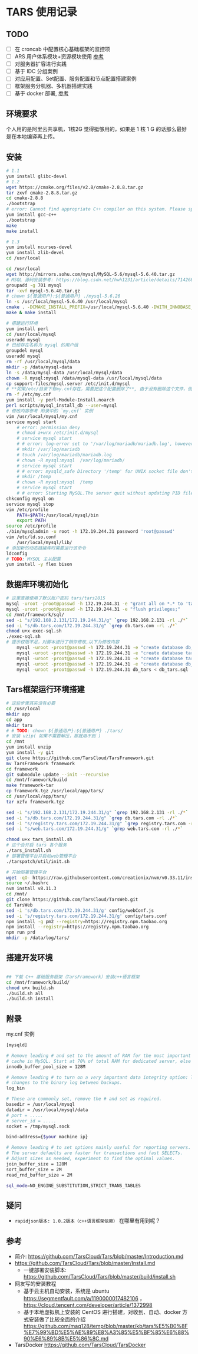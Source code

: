 
# TARS 使用记录

## TODO

- [ ] 在 croncab 中配置核心基础框架的监控项
- [ ] ARS 用户体系模块+资源模块使用 [参考](https://github.com/TarsCloud/TarsWeb/blob/master/docs/TARS%20%E7%94%A8%E6%88%B7%E4%BD%93%E7%B3%BB%E6%A8%A1%E5%9D%97%2B%E8%B5%84%E6%BA%90%E6%A8%A1%E5%9D%97%E4%BD%BF%E7%94%A8%E6%8C%87%E5%BC%95.md)
- [ ] 对服务器扩容进行实践
- [ ] 基于 IDC 分组案例
- [ ] 对应用配置、Set配置、服务配置和节点配置搭建案例
- [ ] 框架服务分机器、多机器搭建实践
- [ ] 基于 docker 部署, [参考](https://hub.docker.com/r/tarscloud/tars)

## 环境要求

个人用的是阿里云共享机，1核2G 觉得挺够用的，如果是 1 核 1 G 的话那么最好是在本地编译再上传。

## 安装

```bash
# 1.1
yum install glibc-devel
# 1.2
wget https://cmake.org/files/v2.8/cmake-2.8.8.tar.gz
tar zxvf cmake-2.8.8.tar.gz
cd cmake-2.8.8
./bootstrap
# error: Cannot find appropriate C++ compiler on this system. Please specify one using environment variable CXX.
yum install gcc-c++
./bootstrap
make
make install

# 1.3
yum install ncurses-devel
yum install zlib-devel
cd /usr/local

cd /usr/local
wget http://mirrors.sohu.com/mysql/MySQL-5.6/mysql-5.6.40.tar.gz
# MSQL 源码安装参考: https://blog.csdn.net/hwh1231/article/details/71426844
groupadd -g 701 mysql
tar -xvf mysql-5.6.40.tar.gz
# chown ${普通用户}:${普通用户} ./mysql-5.6.26
ln -s /usr/local/mysql-5.6.40 /usr/local/mysql
cmake . -DCMAKE_INSTALL_PREFIX=/usr/local/mysql-5.6.40 -DWITH_INNOBASE_STORAGE_ENGINE=1 -DMYSQL_USER=mysql -DDEFAULT_CHARSET=utf8 -DDEFAULT_COLLATION=utf8_general_ci
make & make install

# 搭建运行环境
yum install perl
cd /usr/local/mysql
useradd mysql
# 已经存在名称为 mysql 的用户组
groupdel mysql
useradd mysql
rm -rf /usr/local/mysql/data
mkdir -p /data/mysql-data
ln -s /data/mysql-data /usr/local/mysql/data
chown -R mysql:mysql /data/mysql-data /usr/local/mysql/data
cp support-files/mysql.server /etc/init.d/mysql
# **如果/etc/目录下有my.cnf存在，需要把这个配置删除了**, 由于没有删除这个文件，倒是后来发生了一系列问题
rm -f /etc/my.cnf 
yum install -y perl-Module-Install.noarch
perl scripts/mysql_install_db --user=mysql
# 修改内容参考 附录中的 `my.cnf` 实例
vim /usr/local/mysql/my.cnf
service mysql start
    # error: permission deny
    # chmod a+wrx /etc/init.d/mysql
    # service mysql start
    # # error: log-error set to '/var/log/mariadb/mariadb.log', however file don't exists. Create writable for user 'mysql
    # mkdir /var/log/mariadb 
    # touch /var/log/mariadb/mariadb.log 
    # chown -R mysql:mysql  /var/log/mariadb/
    # service mysql start
    # # error: mysqld_safe Directory '/temp' for UNIX socket file don't exists
    # mkdir /temp
    # chown -R mysql:mysql  /temp
    # service mysql start
    # # error: Starting MySQL.The server quit without updating PID file 
chkconfig mysql on
service mysql stop
vim /etc/profile
    PATH=$PATH:/usr/local/mysql/bin
    export PATH
source /etc/profile
./bin/mysqladmin -u root -h 172.19.244.31 password 'root@passwd'
vim /etc/ld.so.conf
    /usr/local/mysql/lib/
# 添加新的动态链接库时需要运行该命令
ldconfig 
# TODO: MYSQL 主从配置
yum install -y flex bison
```

## 数据库环境初始化
```bash
# 这里直接使用了默认账户密码 tars/tars2015
mysql -uroot -proot@passwd -h 172.19.244.31 -e "grant all on *.* to 'tars'@'172.19.244.31' identified by 'tars2015' with grant option;"
mysql -uroot -proot@passwd -h 172.19.244.31 -e "flush privileges;"
cd /mnt/framework/sql/
sed -i "s/192.168.2.131/172.19.244.31/g" `grep 192.168.2.131 -rl ./*`
sed -i "s/db.tars.com/172.19.244.31/g" `grep db.tars.com -rl ./*`
chmod u+x exec-sql.sh
./exec-sql.sh
# 提示权限不足，对脚本进行了稍许修改,以下为修改内容
    mysql -uroot -proot@passwd -h 172.19.244.31 -e "create database db_tars"
    mysql -uroot -proot@passwd -h 172.19.244.31 -e "create database tars_stat"
    mysql -uroot -proot@passwd -h 172.19.244.31 -e "create database tars_property"
    mysql -uroot -proot@passwd -h 172.19.244.31 -e "create database db_tars_web"
    mysql -uroot -proot@passwd -h 172.19.244.31 db_tars < db_tars.sql
```


## Tars框架运行环境搭建
```bash
# 这些步骤其实没有必要
cd /usr/local
mkdir app
cd app
mkdir tars
# # TODO: chown ${普通用户}:${普通用户} ./tars/
# 安装 uzip( 如果不需要解压，那就用不到 )
cd /mnt
yum install unzip
yum install -y git
git clone https://github.com/TarsCloud/TarsFramework.git
mv TarsFramework framework
cd framework
git submodule update --init --recursive
cd /mnt/framework/build
make framework-tar
cp framework.tgz /usr/local/app/tars/
cd /usr/local/app/tars/
tar xzfv framework.tgz

sed -i "s/192.168.2.131/172.19.244.31/g" `grep 192.168.2.131 -rl ./*`
sed -i "s/db.tars.com/172.19.244.31/g" `grep db.tars.com -rl ./*`
sed -i "s/registry.tars.com/172.19.244.31/g" `grep registry.tars.com -rl ./*`
sed -i "s/web.tars.com/172.19.244.31/g" `grep web.tars.com -rl ./*`

chmod u+x tars_install.sh
# 这个会开启 tars 各个服务
./tars_install.sh 
# 部署管理平台并启动web管理平台
./tarspatch/util/init.sh 

# 开始部署管理平台
wget -qO- https://raw.githubusercontent.com/creationix/nvm/v0.33.11/install.sh | bash
source ~/.bashrc
nvm install v8.11.3
cd /mnt/
git clone https://github.com/TarsCloud/TarsWeb.git
cd TarsWeb
sed -i 's/db.tars.com/172.19.244.31/g' config/webConf.js
sed -i 's/registry.tars.com/172.19.244.31/g' config/tars.conf
npm install -g pm2 --registry=https://registry.npm.taobao.org
npm install --registry=https://registry.npm.taobao.org
npm run prd
mkdir -p /data/log/tars/
```

## 搭建开发环境

```bash

## 下载 C++ 基础服务框架（TarsFramework）安装c++语言框架
cd /mnt/framework/build/
chmod u+x build.sh
./build.sh all
./build.sh install

```

## 附录

my.cnf 实例

```bash
[mysqld]

# Remove leading # and set to the amount of RAM for the most important data
# cache in MySQL. Start at 70% of total RAM for dedicated server, else 10%.
innodb_buffer_pool_size = 128M

# Remove leading # to turn on a very important data integrity option: logging
# changes to the binary log between backups.
log_bin

# These are commonly set, remove the # and set as required.
basedir = /usr/local/mysql
datadir = /usr/local/mysql/data
# port = .....
# server_id = .....
socket = /tmp/mysql.sock

bind-address={$your machine ip}

# Remove leading # to set options mainly useful for reporting servers.
# The server defaults are faster for transactions and fast SELECTs.
# Adjust sizes as needed, experiment to find the optimal values.
join_buffer_size = 128M
sort_buffer_size = 2M
read_rnd_buffer_size = 2M

sql_mode=NO_ENGINE_SUBSTITUTION,STRICT_TRANS_TABLES

```

## 疑问

- `rapidjson版本:	1.0.2版本（c++语言框架依赖）` 在哪里有用到呢？

## 参考

- 简介: https://github.com/TarsCloud/Tars/blob/master/Introduction.md 
- https://github.com/TarsCloud/Tars/blob/master/Install.md 
  - 一键部署安装脚本: https://github.com/TarsCloud/Tars/blob/master/build/install.sh
- 网友写的安装教程
  - 基于云主机自动安装，系统是 ubuntu https://segmentfault.com/a/1190000017482106  ， https://cloud.tencent.com/developer/article/1372998  
  - 基于本地虚拟机上安装的 CentOS 进行搭建，对收到、自动、docker 方式安装做了比较全面的介绍 https://github.com/maq128/temp/blob/master/kb/tars%E5%B0%8F%E7%99%BD%E5%AE%89%E8%A3%85%E5%BF%85%E6%88%90%E6%89%8B%E5%86%8C.md
- TarsDocker https://github.com/TarsCloud/TarsDocker